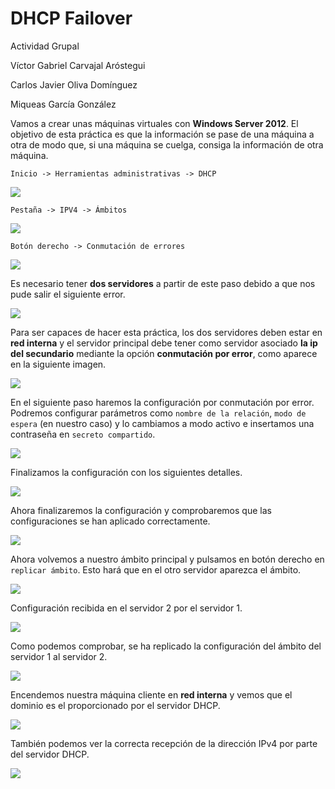 # DHCP Failover

Actividad Grupal

Víctor Gabriel Carvajal Aróstegui

Carlos Javier Oliva Domínguez

Miqueas García González 


Vamos a crear unas máquinas virtuales con **Windows Server 2012**. El objetivo de esta práctica es que la información se pase de una máquina a otra de modo que, si una máquina se cuelga, consiga la información de otra máquina.

`Inicio -> Herramientas administrativas -> DHCP`

![](./img/1.png)

`Pestaña -> IPV4 -> Ámbitos`

![](./img/2.png)

`Botón derecho -> Conmutación de errores`

![](./img/3.png)

Es necesario tener **dos servidores** a partir de este paso debido a que nos pude salir el siguiente error.

![](./img/5.png)

Para ser capaces de hacer esta práctica, los dos servidores deben estar en **red interna** y el servidor principal debe tener como servidor asociado **la ip del secundario** mediante la opción **conmutación por error**, como aparece en la siguiente imagen.

![](./img/6.png)

En el siguiente paso haremos la configuración por conmutación por error. Podremos configurar parámetros como `nombre de la relación`, `modo de espera` (en nuestro caso) y lo cambiamos a modo activo e insertamos una contraseña en `secreto compartido`.

![](./img/7.png)

Finalizamos la configuración con los siguientes detalles.

![](./img/8.png)

Ahora finalizaremos la configuración y comprobaremos que las configuraciones se han aplicado correctamente.

![](./img/9.png)

Ahora volvemos a nuestro ámbito principal y pulsamos en botón derecho en `replicar ámbito`. Esto hará que en el otro servidor aparezca el ámbito.

![](./img/10.png)

Configuración recibida en el servidor 2 por el servidor 1.

![](./img/11.png)

Como podemos comprobar, se ha replicado la configuración del ámbito del servidor 1 al servidor 2.

![](./img/12.png)

Encendemos nuestra máquina cliente en **red interna** y vemos que el dominio es el proporcionado por el servidor DHCP.

![](./img/13.png)

También podemos ver la correcta recepción de la dirección IPv4 por parte del servidor DHCP.

![](./img/14.png)
